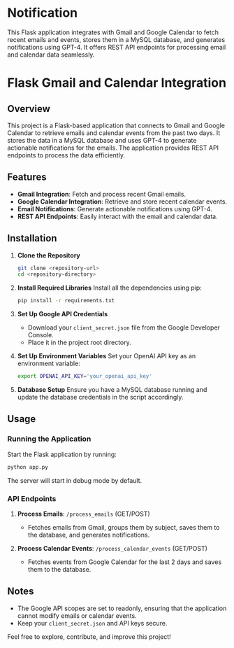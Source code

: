 # Notification
This Flask application integrates with Gmail and Google Calendar to fetch recent emails and events, stores them in a MySQL database, and generates notifications using GPT-4. It offers REST API endpoints for processing email and calendar data seamlessly.

# Flask Gmail and Calendar Integration

## Overview

This project is a Flask-based application that connects to Gmail and Google Calendar to retrieve emails and calendar events from the past two days. It stores the data in a MySQL database and uses GPT-4 to generate actionable notifications for the emails. The application provides REST API endpoints to process the data efficiently.

## Features
- **Gmail Integration**: Fetch and process recent Gmail emails.
- **Google Calendar Integration**: Retrieve and store recent calendar events.
- **Email Notifications**: Generate actionable notifications using GPT-4.
- **REST API Endpoints**: Easily interact with the email and calendar data.

## Installation
1. **Clone the Repository**
   ```bash
   git clone <repository-url>
   cd <repository-directory>
   ```

2. **Install Required Libraries**
   Install all the dependencies using pip:
   ```bash
   pip install -r requirements.txt
   ```

3. **Set Up Google API Credentials**
   - Download your `client_secret.json` file from the Google Developer Console.
   - Place it in the project root directory.

4. **Set Up Environment Variables**
   Set your OpenAI API key as an environment variable:
   ```bash
   export OPENAI_API_KEY='your_openai_api_key'
   ```

5. **Database Setup**
   Ensure you have a MySQL database running and update the database credentials in the script accordingly.

## Usage

### Running the Application
Start the Flask application by running:
```bash
python app.py
```

The server will start in debug mode by default.

### API Endpoints
1. **Process Emails**: `/process_emails` (GET/POST)
   - Fetches emails from Gmail, groups them by subject, saves them to the database, and generates notifications.

2. **Process Calendar Events**: `/process_calendar_events` (GET/POST)
   - Fetches events from Google Calendar for the last 2 days and saves them to the database.

## Notes
- The Google API scopes are set to readonly, ensuring that the application cannot modify emails or calendar events.
- Keep your `client_secret.json` and API keys secure.

Feel free to explore, contribute, and improve this project!

